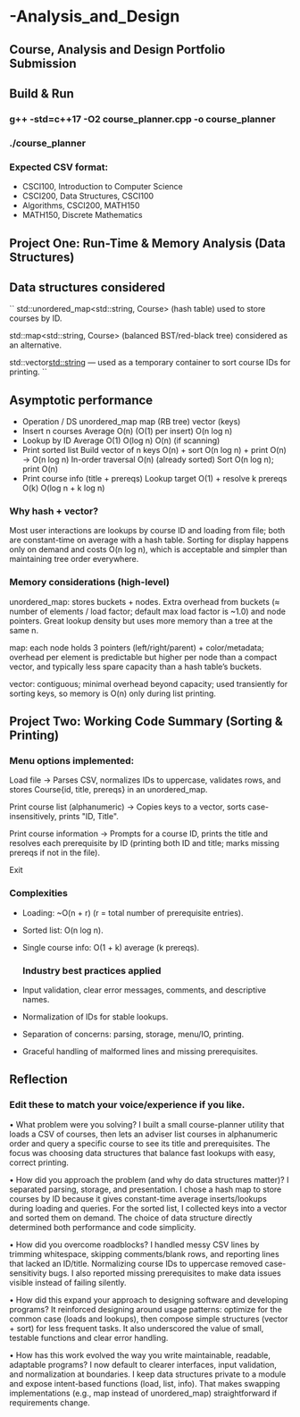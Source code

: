 # -Analysis_and_Design
## Course, Analysis and Design Portfolio Submission
## Build & Run
### g++ -std=c++17 -O2 course_planner.cpp -o course_planner
### ./course_planner
### Expected CSV format:
- CSCI100, Introduction to Computer Science
- CSCI200, Data Structures, CSCI100
- Algorithms, CSCI200, MATH150
- MATH150, Discrete Mathematics

## Project One: Run-Time & Memory Analysis (Data Structures)
## Data structures considered
``
std::unordered_map<std::string, Course> (hash table) used to store courses by ID.

std::map<std::string, Course> (balanced BST/red-black tree) considered as an alternative.

std::vector<std::string> — used as a temporary container to sort course IDs for printing.
``
## Asymptotic performance
- Operation / DS	unordered_map	map (RB tree)	vector (keys)
- Insert n courses	Average O(n) (O(1) per insert)	O(n log n)
- Lookup by ID	Average O(1)	O(log n)	O(n) (if scanning)
- Print sorted list	Build vector of n keys O(n) + sort O(n log n) + print O(n) → O(n log n)	In-order traversal O(n) (already sorted)	Sort O(n log n); print O(n)
- Print course info (title + prereqs)	Lookup target O(1) + resolve k prereqs O(k)	O(log n + k log n)

### Why hash + vector?
Most user interactions are lookups by course ID and loading from file; both are constant-time on average with a hash table. Sorting for display happens only on demand and costs O(n log n), which is acceptable and simpler than maintaining tree order everywhere.

### Memory considerations (high-level)

unordered_map: stores buckets + nodes. Extra overhead from buckets (≈ number of elements / load factor; default max load factor is ~1.0) and node pointers. Great lookup density but uses more memory than a tree at the same n.

map: each node holds 3 pointers (left/right/parent) + color/metadata; overhead per element is predictable but higher per node than a compact vector, and typically less spare capacity than a hash table’s buckets.

vector: contiguous; minimal overhead beyond capacity; used transiently for sorting keys, so memory is O(n) only during list printing.

## Project Two: Working Code Summary (Sorting & Printing)

### Menu options implemented:

Load file → Parses CSV, normalizes IDs to uppercase, validates rows, and stores Course{id, title, prereqs} in an unordered_map.

Print course list (alphanumeric) → Copies keys to a vector, sorts case-insensitively, prints "ID, Title".

Print course information → Prompts for a course ID, prints the title and resolves each prerequisite by ID (printing both ID and title; marks missing prereqs if not in the file).

Exit

### Complexities

- Loading: ~O(n + r) (r = total number of prerequisite entries).

- Sorted list: O(n log n).

- Single course info: O(1 + k) average (k prereqs).

  ### Industry best practices applied

- Input validation, clear error messages, comments, and descriptive names.

- Normalization of IDs for stable lookups.

- Separation of concerns: parsing, storage, menu/IO, printing.

- Graceful handling of malformed lines and missing prerequisites.

## Reflection

### Edit these to match your voice/experience if you like.

• What problem were you solving?
I built a small course-planner utility that loads a CSV of courses, then lets an adviser list courses in alphanumeric order and query a specific course to see its title and prerequisites. The focus was choosing data structures that balance fast lookups with easy, correct printing.

• How did you approach the problem (and why do data structures matter)?
I separated parsing, storage, and presentation. I chose a hash map to store courses by ID because it gives constant-time average inserts/lookups during loading and queries. For the sorted list, I collected keys into a vector and sorted them on demand. The choice of data structure directly determined both performance and code simplicity.

• How did you overcome roadblocks?
I handled messy CSV lines by trimming whitespace, skipping comments/blank rows, and reporting lines that lacked an ID/title. Normalizing course IDs to uppercase removed case-sensitivity bugs. I also reported missing prerequisites to make data issues visible instead of failing silently.

• How did this expand your approach to designing software and developing programs?
It reinforced designing around usage patterns: optimize for the common case (loads and lookups), then compose simple structures (vector + sort) for less frequent tasks. It also underscored the value of small, testable functions and clear error handling.

• How has this work evolved the way you write maintainable, readable, adaptable programs?
I now default to clearer interfaces, input validation, and normalization at boundaries. I keep data structures private to a module and expose intent-based functions (load, list, info). That makes swapping implementations (e.g., map instead of unordered_map) straightforward if requirements change.

